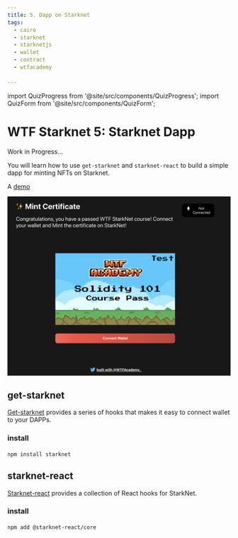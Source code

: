 ```yaml
---
title: 5. Dapp on Starknet
tags:
  - cairo
  - starknet
  - starknetjs
  - wallet
  - contract
  - wtfacademy

---
```


import QuizProgress from '@site/src/components/QuizProgress';
import QuizForm from '@site/src/components/QuizForm';

<QuizProgress courseId={1} lessonId={1}></QuizProgress>

# WTF Starknet 5: Starknet Dapp

Work in Progress... 

You will learn how to use `get-starknet` and `starknet-react` to build a simple dapp for minting NFTs on Starknet. 

A [demo](https://starknetfinal.kongtaoxing.repl.co/)

![](./img/5-1.png)


## get-starknet

[Get-starknet](https://github.com/starknet-io/get-starknet) provides a series of hooks that makes it easy to connect wallet to your DAPPs.

### install

`npm install starknet`



## starknet-react

[Starknet-react](https://github.com/apibara/starknet-react)  provides a collection of React hooks for StarkNet.

### install

`npm add @starknet-react/core`
